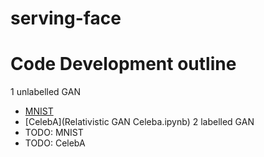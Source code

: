 # serving-face

# Code Development outline

1 unlabelled GAN
  - [MNIST](mnist.ipynb)
  - [CelebA](Relativistic GAN Celeba.ipynb)
2 labelled GAN
  - TODO: MNIST
  - TODO: CelebA

